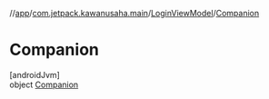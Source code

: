 //[app](../../../../index.md)/[com.jetpack.kawanusaha.main](../../index.md)/[LoginViewModel](../index.md)/[Companion](index.md)

# Companion

[androidJvm]\
object [Companion](index.md)

